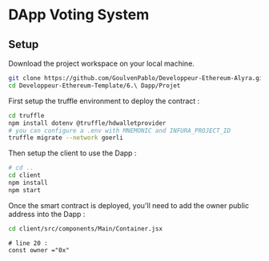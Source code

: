 # DApp Voting System 

## Setup

Download the project workspace on your local machine.

```bash
git clone https://github.com/GoulvenPablo/Developpeur-Ethereum-Alyra.git
cd Developpeur-Ethereum-Template/6.\ Dapp/Projet
```

First setup the truffle environment to deploy the contract :

```bash
cd truffle
npm install dotenv @truffle/hdwalletprovider
# you can configure a .env with MNEMONIC and INFURA_PROJECT_ID
truffle migrate --network goerli
```

Then setup the client to use the Dapp :

```bash
# cd .. 
cd client
npm install
npm start 
```

Once the smart contract is deployed, you'll need to add the owner public address into the Dapp :

```bash
cd client/src/components/Main/Container.jsx
```

```JS
# line 20 :
const owner ="0x"
```

